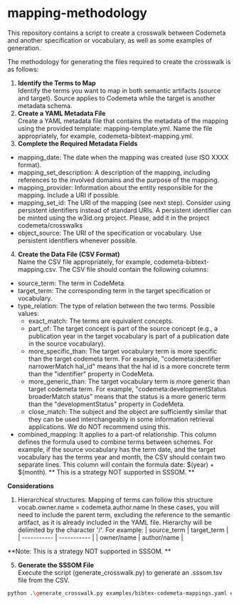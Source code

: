 # mapping-methodology
This repository contains a script to create a crosswalk between Codemeta and another specification or vocabulary, as well as some examples of generation.

The methodology for generating the files required to create the crosswalk is as follows:
1. **Identify the Terms to Map**<br>
Identify the terms you want to map in both semantic artifacts (source and target). Source applies to Codemeta while the target is another metadata schema.
2. **Create a YAML Metadata File**<br>
Create a YAML metadata file that contains the metadata of the mapping using the provided template: mapping-template.yml.
Name the file appropriately, for example, codemeta-bibtext-mapping.yml.
3. **Complete the Required Metadata Fields**<br>
- mapping_date: The date when the mapping was created (use ISO XXXX format).
- mapping_set_description: A description of the mapping, including references to the involved domains and the purpose of the mapping.
- mapping_provider: Information about the entity responsible for the mapping. Include a URI if possible.
- mapping_set_id: The URI of the mapping (see next step). Consider using persistent identifiers instead of standard URIs. A persistent identifier can be minted using the w3id.org project. Please, add it in the project codemeta/crosswalks
- object_source: The URI of the specification or vocabulary. Use persistent identifiers whenever possible.
4. **Create the Data File (CSV Format)**<br>
Name the CSV file appropriately, for example, codemeta-bibtext-mapping.csv.
The CSV file should contain the following columns:
- source_term: The term in CodeMeta.
- target_term: The corresponding term in the target specification or vocabulary.
- type_relation: The type of relation between the two terms. Possible values:
    - exact_match: The terms are equivalent concepts.
    - part_of: The target concept is part of the source concept (e.g., a publication year in the target vocabulary is part of a publication date in the source vocabulary).
    - more_specific_than: The target vocabulary term is more specific than the target codemeta term. For example, "codemeta:identifier narrowerMatch hal_id" means that the hal id is a more concrete term than the "identifier" property in CodeMeta. 
    - more_generic_than:  The target vocabulary term is more generic than target codemeta term. For example, "codemeta:developmentStatus broaderMatch status" means that the status is a more generic term than the "developmentStatus" property in CodeMeta.
    - close_match: The subject and the object are sufficiently similar that they can be used interchangeably in some information retrieval applications. We do NOT recommend using this.
- combined_mapping: It applies to a part-of relationship. This column defines the formula used to combine terms between schemes.  For example, if the source vocabulary has the term date, and the target vocabulary has the terms year and month, the CSV should contain two separate lines. This column will contain the formula date: $(year) + $(month). ** This is a strategy NOT supported in SSSOM. **

**Considerations**

1. Hierarchical structures.
Mapping of terms can follow this structure
vocab.owner.name = codemeta.author.name
In these cases, you will need to include the parent term, excluding the reference to the semantic artifact, as it is already included in the YAML file. Hierarchy will be delimited by the character '/'. For example:
| source_term | target_term |
| ----------- | ----------- |
| owner/name  | author/name |

**Note: This is a strategy NOT supported in SSSOM. **

5. **Generate the SSSOM File**<br>
Execute the script (generate_crosswalk.py) to generate an .sssom.tsv file from the CSV.
```bash
python .\generate_crosswalk.py examples/bibtex-codemeta-mappings.yaml examples/bibtex-codemeta-mappings.csv

